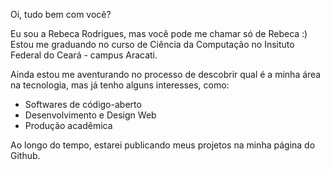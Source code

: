Oi, tudo bem com você?

Eu sou a Rebeca Rodrigues, mas você pode me chamar só de Rebeca :)
Estou me graduando no curso de Ciência da Computação no Insituto Federal do Ceará - campus Aracati.

Ainda estou me aventurando no processo de descobrir qual é a minha área na tecnologia, mas já tenho alguns interesses, como:

  - Softwares de código-aberto
  - Desenvolvimento e Design Web
  - Produção acadêmica

Ao longo do tempo, estarei publicando meus projetos na minha página do Github.

